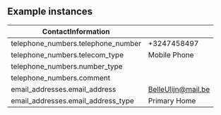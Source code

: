 ## Example instances

| ContactInformation     |                   |
|-----------------|-------------------|
| telephone_numbers.telephone_number | +3247458497
| telephone_numbers.telecom_type | Mobile Phone
| telephone_numbers.number_type | 
| telephone_numbers.comment |
| email_addresses.email_address | BelleUlijn@mail.be
| email_addresses.email_address_type | Primary Home


